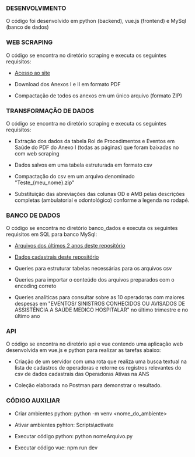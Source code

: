 ### DESENVOLVIMENTO

O código foi desenvolvido em python (backend), vue.js (frontend) e MySql (banco de dados)

### WEB SCRAPING

O código se encontra no diretório scraping e executa os seguintes requisitos:

- [Acesso ao site](https://www.gov.br/ans/pt-br/acesso-a-informacao/participacao-da-sociedade/atualizacao-do-rol-de-procedimentos)

- Download dos Anexos I e II em formato PDF

- Compactação de todos os anexos em um único arquivo (formato ZIP)

### TRANSFORMAÇÃO DE DADOS

O código se encontra no diretório scraping e executa os seguintes requisitos:

- Extração dos dados da tabela Rol de Procedimentos e Eventos em Saúde do PDF do Anexo I (todas as páginas) que foram baixadas no com web scraping

- Dados salvos em uma tabela estruturada em formato csv

- Compactação do csv em um arquivo denominado "Teste_{meu_nome}.zip"

- Substituição das abreviações das colunas OD e AMB pelas descrições completas (ambulatorial e odontológico) conforme a legenda no rodapé.

### BANCO DE DADOS

O código se encontra no diretório banco_dados e executa os seguintes requisitos em SQL para banco MySql:

- [Arquivos dos últimos 2 anos deste repositório](https://dadosabertos.ans.gov.br/FTP/PDA/demonstracoes_contabeis/)

- [Dados cadastrais deste repositório](https://dadosabertos.ans.gov.br/FTP/PDA/operadoras_de_plano_de_saude_ativas/)

- Queries para estruturar tabelas necessárias para os arquivos csv

- Queries para importar o conteúdo dos arquivos preparados com o encoding correto

- Queries analíticas para consultar sobre as 10 operadoras com maiores despesas em "EVENTOS/ SINISTROS CONHECIDOS OU
AVISADOS DE ASSISTÊNCIA A SAÚDE MEDICO HOSPITALAR" no último trimestre e no último ano

### API 

O código se encontra no diretório api e vue contendo uma aplicação web desenvolvida em vue.js e python para realizar as
tarefas abaixo:

- Criação de um servidor com uma rota que realiza uma busca textual na lista de cadastros de operadoras e retorne os registros relevantes do csv de dados cadastrais das Operadoras Ativas na ANS

- Coleção elaborada no Postman para demonstrar o resultado.

### CÓDIGO AUXILIAR

- Criar ambientes python: python -m venv <nome_do_ambiente>

- Ativar ambientes pyhton: Scripts\activate

- Executar código python: python nomeArquivo.py

- Executar código vue: npm run dev
